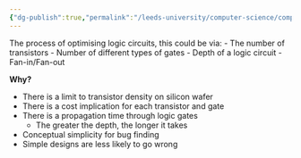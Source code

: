 ```yaml
---
{"dg-publish":true,"permalink":"/leeds-university/computer-science/compulsory-modules/computer-processors/logic-gates/minimisation/"}
---
```


The process of optimising logic circuits, this could be via:
	- The number of transistors
	- Number of different types of gates
	- Depth of a logic circuit
	- Fan-in/Fan-out

**Why?**
- There is a limit to transistor density on silicon wafer
- There is a cost implication for each transistor and gate
- There is a propagation time through logic gates
	- The greater the depth, the longer it takes
- Conceptual simplicity for bug finding
- Simple designs are less likely to go wrong

